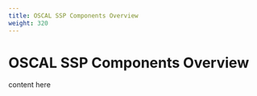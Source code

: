 ```yaml
---
title: OSCAL SSP Components Overview
weight: 320
---
```

# OSCAL SSP Components Overview

content here

